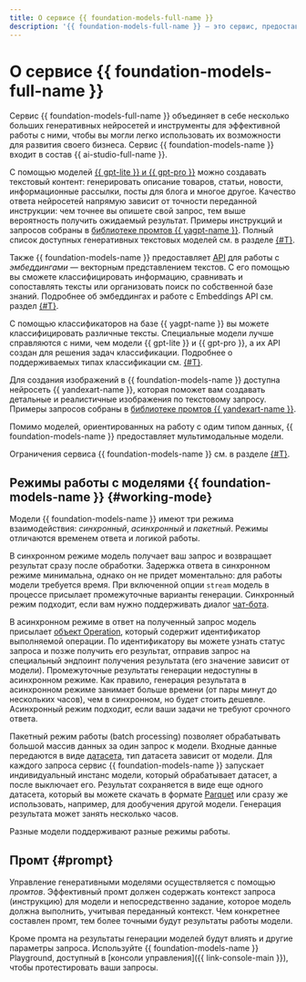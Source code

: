 ```yaml
---
title: О сервисе {{ foundation-models-full-name }}
description: '{{ foundation-models-full-name }} — это сервис, предоставляющий доступ к API больших нейросетей, которые умеют генерировать качественные тексты и изображения. Модели {{ gpt-lite }} и {{ gpt-pro }} могут генерировать описание товаров, статьи, новости, информационные рассылки, посты для блога и многое другое. {{ yandexart-name }} может по описанию создать изображение. Качество ответа нейросетей напрямую зависит от точности переданной инструкции: чем точнее вы опишете свой запрос, тем выше вероятность получить ожидаемый результат.'
---
```


# О сервисе {{ foundation-models-full-name }}

Сервис {{ foundation-models-full-name }} объединяет в себе несколько больших генеративных нейросетей и инструменты для эффективной работы с ними, чтобы вы могли легко использовать их возможности для развития своего бизнеса. Сервис {{ foundation-models-name }} входит в состав {{ ai-studio-full-name }}.

С помощью моделей [{{ gpt-lite }} и {{ gpt-pro }}](generation/index.md) можно создавать текстовый контент: генерировать описание товаров, статьи, новости, информационные рассылки, посты для блога и многое другое. Качество ответа нейросетей напрямую зависит от точности переданной инструкции: чем точнее вы опишете свой запрос, тем выше вероятность получить ожидаемый результат. Примеры инструкций и запросов собраны в [библиотеке промтов {{ yagpt-name }}](../prompts/yandexgpt/index.md). Полный список доступных генеративных текстовых моделей см. в разделе [{#T}](generation/models.md).

Также {{ foundation-models-name }} предоставляет [API](../embeddings/api-ref/index.md) для работы с _эмбеддингами_ — векторным представлением текстов. С его помощью вы сможете классифицировать информацию, сравнивать и сопоставлять тексты или организовать поиск по собственной базе знаний. Подробнее об эмбеддингах и работе с Embeddings API см. раздел [{#T}](./embeddings.md).

С помощью классификаторов на базе {{ yagpt-name }} вы можете классифицировать различные тексты. Специальные модели лучше справляются с ними, чем модели {{ gpt-lite }} и {{ gpt-pro }}, а их API создан для решения задач классификации. Подробнее о поддерживаемых типах классификации см. [{#T}](classifier/index.md). 

Для создания изображений в {{ foundation-models-name }} доступна нейросеть {{ yandexart-name }}, которая поможет вам создавать детальные и реалистичные изображения по текстовому запросу. Примеры запросов собраны в [библиотеке промтов {{ yandexart-name }}](../prompts/yandexart/index.md).

Помимо моделей, ориентированных на работу с одим типом данных, {{ foundation-models-name }} предоставляет мультимодальные модели. 

Ограничения сервиса {{ foundation-models-name }} см. в разделе [{#T}](limits.md).

## Режимы работы с моделями {{ foundation-models-name }} {#working-mode}

Модели {{ foundation-models-name }} имеют три режима взаимодействия: _синхронный_, _асинхронный_ и _пакетный_. Режимы отличаются временем ответа и логикой работы.

В синхронном режиме модель получает ваш запрос и возвращает результат сразу после обработки. Задержка ответа в синхронном режиме минимальна, однако он не придет моментально: для работы модели требуется время. При включенной опции `stream` модель в процессе присылает промежуточные варианты генерации. Синхронный режим подходит, если вам нужно поддерживать диалог [чат-бота](../../glossary/chat-bot.md). 

В асинхронном режиме в ответ на полученный запрос модель присылает [объект Operation](../../api-design-guide/concepts/operation.md), который содержит идентификатор выполняемой операции. По идентификатору вы можете узнать статус запроса и позже получить его результат, отправив запрос на специальный эндпоинт получения результата (его значение зависит от модели). Промежуточные результаты генерации недоступны в асинхронном режиме. Как правило, генерация результата в асинхронном режиме занимает больше времени (от пары минут до нескольких часов), чем в синхронном, но будет стоить дешевле. Асинхронный режим подходит, если ваши задачи не требуют срочного ответа.

Пакетный режим работы (batch processing) позволяет обрабатывать большой массив данных за один запрос к модели. Входные данные передаются в виде [датасета](./resources/dataset.md), тип датасета зависит от модели. Для каждого запроса сервис {{ foundation-models-name }} запускает индивидуальный инстанс модели, который обрабатывает датасет, а после выключает его. Результат сохраняется в виде еще одного датасета, который вы можете скачать в формате [Parquet](https://parquet.apache.org/) или сразу же использовать, например, для дообучения другой модели. Генерация результата может занять несколько часов.

Разные модели поддерживают разные режимы работы.

## Промт {#prompt}

Управление генеративными моделями осуществляется с помощью _промтов_. Эффективный промт должен содержать контекст запроса (инструкцию) для модели и непосредственно задание, которое модель должна выполнить, учитывая переданный контекст. Чем конкретнее составлен промт, тем более точными будут результаты работы модели.

Кроме промта на результаты генерации моделей будут влиять и другие параметры запроса. Используйте {{ foundation-models-name }} Playground, доступный в [консоли управления]({{ link-console-main }}), чтобы протестировать ваши запросы.
